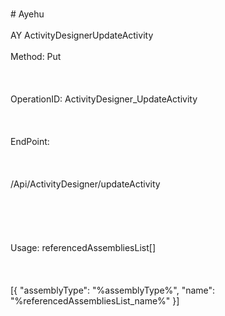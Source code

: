 <br>#     Ayehu</br>
<br>AY ActivityDesignerUpdateActivity</br>
<br>Method: Put</br>
<br></br>
<br>OperationID: ActivityDesigner_UpdateActivity</br>
<br></br>
<br>EndPoint:</br>
<br></br>
<br>/Api/ActivityDesigner/updateActivity</br>
<br></br>
<br></br>
<br>Usage: referencedAssembliesList[]</br>
<br></br>
<br>[{
  "assemblyType": "%assemblyType%",
  "name": "%referencedAssembliesList_name%"
}]</br>
<br></br>
